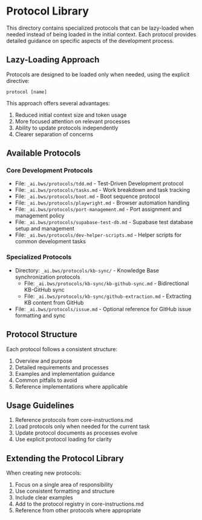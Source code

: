 # Protocol Library

This directory contains specialized protocols that can be lazy-loaded when needed instead of being loaded in the initial context. Each protocol provides detailed guidance on specific aspects of the development process.

## Lazy-Loading Approach

Protocols are designed to be loaded only when needed, using the explicit directive:

```
protocol [name]
```

This approach offers several advantages:
1. Reduced initial context size and token usage
2. More focused attention on relevant processes
3. Ability to update protocols independently
4. Clearer separation of concerns

## Available Protocols

### Core Development Protocols

- File: `_ai.bws/protocols/tdd.md` - Test-Driven Development protocol
- File: `_ai.bws/protocols/tasks.md` - Work breakdown and task tracking
- File: `_ai.bws/protocols/boot.md` - Boot sequence protocol
- File: `_ai.bws/protocols/playwright.md` - Browser automation handling
- File: `_ai.bws/protocols/port-management.md` - Port assignment and management policy
- File: `_ai.bws/protocols/supabase-test-db.md` - Supabase test database setup and management
- File: `_ai.bws/protocols/dev-helper-scripts.md` - Helper scripts for common development tasks

### Specialized Protocols

- Directory: `_ai.bws/protocols/kb-sync/` - Knowledge Base synchronization protocols
  - File: `_ai.bws/protocols/kb-sync/kb-github-sync.md` - Bidirectional KB-GitHub sync
  - File: `_ai.bws/protocols/kb-sync/github-extraction.md` - Extracting KB content from GitHub
- File: `_ai.bws/protocols/issue.md` - Optional reference for GitHub issue formatting and sync

## Protocol Structure

Each protocol follows a consistent structure:
1. Overview and purpose
2. Detailed requirements and processes
3. Examples and implementation guidance
4. Common pitfalls to avoid
5. Reference implementations where applicable

## Usage Guidelines

1. Reference protocols from core-instructions.md
2. Load protocols only when needed for the current task
3. Update protocol documents as processes evolve
4. Use explicit protocol loading for clarity

## Extending the Protocol Library

When creating new protocols:
1. Focus on a single area of responsibility
2. Use consistent formatting and structure
3. Include clear examples
4. Add to the protocol registry in core-instructions.md
5. Reference from other protocols where appropriate
